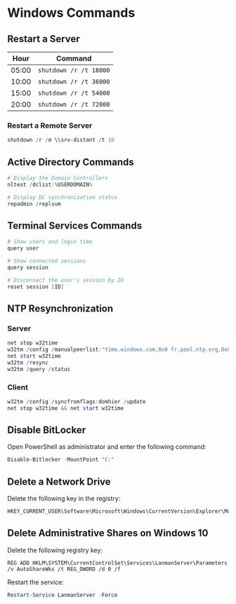 # Windows Commands

## Restart a Server

| Hour  | Command                |
| ----- | ---------------------- |
| 05:00 | `shutdown /r /t 18000` |
| 10:00 | `shutdown /r /t 36000` |
| 15:00 | `shutdown /r /t 54000` |
| 20:00 | `shutdown /r /t 72000` |

### Restart a Remote Server

```powershell
shutdown /r /m \\srv-distant /t 10
```

## Active Directory Commands

```powershell
# Display the Domain Controllers
nltest /dclist:%USERDOMAIN%

# Display DC synchronization status
repadmin /replsum
```

## Terminal Services Commands

```powershell
# Show users and login time
query user

# Show connected sessions
query session

# Disconnect the user's session by ID
reset session [ID]
```

## NTP Resynchronization

### Server

```powershell
net stop w32time
w32tm /config /manualpeerlist:"time.windows.com,0x8 fr.pool.ntp.org,0x8" /syncfromflags:MANUAL /reliable:yes
net start w32time
w32tm /resync
w32tm /query /status
```

### Client

```powershell
w32tm /config /syncfromflags:domhier /update
net stop w32time && net start w32time
```

## Disable BitLocker

Open PowerShell as administrator and enter the following command:

```powershell
Disable-Bitlocker -MountPoint "C:"
```

## Delete a Network Drive

Delete the following key in the registry:

```powershell
HKEY_CURRENT_USER\Software\Microsoft\Windows\CurrentVersion\Explorer\MountPoints2
```

## Delete Administrative Shares on Windows 10

Delete the following registry key:

```reg
REG ADD HKLM\SYSTEM\CurrentControlSet\Services\LanmanServer\Parameters /v AutoShareWks /t REG_DWORD /d 0 /f
```

Restart the service:

```powershell
Restart-Service LanmanServer -Force
```
